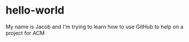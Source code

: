 # hello-world
My name is Jacob and I'm trying to learn how to use GitHub to help on a project for ACM
